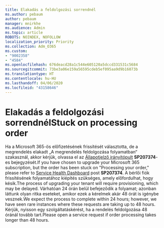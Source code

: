 ```yaml
---
title: Elakadás a feldolgozási sorrendnél
ms.author: pebaum
author: pebaum
manager: mnirkhe
ms.audience: Admin
ms.topic: article
ROBOTS: NOINDEX, NOFOLLOW
localization_priority: Priority
ms.collection: Adm_O365
ms.custom:
- "9002358"
- "4584"
ms.openlocfilehash: 676deacd28a1c544e605120a5dccd331531c5684
ms.sourcegitcommit: 73be3a06e159a56595cdeb5ef095aa9d9b16073b
ms.translationtype: HT
ms.contentlocale: hu-HU
ms.lasthandoff: 04/06/2020
ms.locfileid: "43158646"
---
```

# <a name="stuck-on-processing-order"></a><span data-ttu-id="4dca6-102">Elakadás a feldolgozási sorrendnél</span><span class="sxs-lookup"><span data-stu-id="4dca6-102">Stuck on processing order</span></span>

<span data-ttu-id="4dca6-103">Ha a Microsoft 365-ös előfizetésének frissítését választotta, de a megrendelés elakadt „A megrendelés feldolgozása folyamatban“ szakasznál, akkor kérjük, olvassa el az [Állapotjelző irányítópult](https://admin.microsoft.com/AdminPortal/Home?adminportal=1&msCV=%2BbOQtMNsz0ei8f5z.0.36#/servicehealth) **SP207374**-es bejegyzését.</span><span class="sxs-lookup"><span data-stu-id="4dca6-103">If you have chosen to upgrade your Microsoft 365 subscription, but the order has been stuck on "Processing your order," please refer to [Service Health Dashboard](https://admin.microsoft.com/AdminPortal/Home?adminportal=1&msCV=%2BbOQtMNsz0ei8f5z.0.36#/servicehealth) post **SP207374**.</span></span> <span data-ttu-id="4dca6-104">A bérlői fiók frissítésének folyamatához kiépítés szükséges, amely előfordulhat, hogy késik.</span><span class="sxs-lookup"><span data-stu-id="4dca6-104">The process of upgrading your tenant will require provisioning, which may be delayed.</span></span> <span data-ttu-id="4dca6-105">Várhatóan 24 órán belül befejeződik a folyamat; azonban láttunk olyan ritka eseteket, amikor ezek a kérelmek akár 48 órát is igénybe vesznek.</span><span class="sxs-lookup"><span data-stu-id="4dca6-105">We expect the process to complete within 24 hours; however, we have seen rare instances where these requests are taking up to 48 hours.</span></span> <span data-ttu-id="4dca6-106">Kérjük, nyisson egy szolgáltatáskérést, ha a rendelés feldolgozása 48 óránál tovább tart.</span><span class="sxs-lookup"><span data-stu-id="4dca6-106">Please open a service request if order processing takes longer than 48 hours.</span></span>
